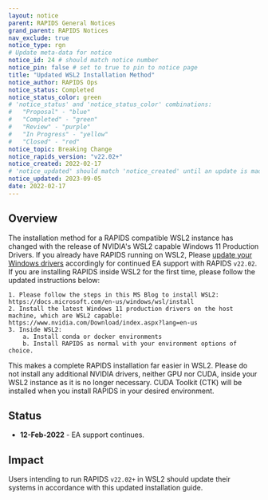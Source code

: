 ```yaml
---
layout: notice
parent: RAPIDS General Notices
grand_parent: RAPIDS Notices
nav_exclude: true
notice_type: rgn
# Update meta-data for notice
notice_id: 24 # should match notice number
notice_pin: false # set to true to pin to notice page
title: "Updated WSL2 Installation Method"
notice_author: RAPIDS Ops
notice_status: Completed
notice_status_color: green
# 'notice_status' and 'notice_status_color' combinations:
#   "Proposal" - "blue"
#   "Completed" - "green"
#   "Review" - "purple"
#   "In Progress" - "yellow"
#   "Closed" - "red"
notice_topic: Breaking Change
notice_rapids_version: "v22.02+"
notice_created: 2022-02-17
# 'notice_updated' should match 'notice_created' until an update is made
notice_updated: 2023-09-05
date: 2022-02-17
---
```


## Overview

The installation method for a RAPIDS compatible WSL2 instance has changed with the release of NVIDIA's WSL2 
capable Windows 11 Production Drivers.  If you already have RAPIDS running on WSL2, Please 
[update your Windows drivers](https://www.nvidia.com/Download/index.aspx?lang=en-us) 
accordingly for continued EA support with RAPIDS `v22.02`.  If you are installing RAPIDS inside WSL2 for the 
first time, please follow the updated instructions below:

	1. Please follow the steps in this MS Blog to install WSL2: https://docs.microsoft.com/en-us/windows/wsl/install
	2. Install the latest Windows 11 production drivers on the host machine, which are WSL2 capable: https://www.nvidia.com/Download/index.aspx?lang=en-us
	3. Inside WSL2:
		a. Install conda or docker environments
		b. Install RAPIDS as normal with your environment options of choice.

This makes a complete RAPIDS installation far easier in WSL2.  Please do not install any additional NVIDIA drivers, neither GPU nor CUDA, inside your WSL2 instance as it is no longer necessary.  CUDA Toolkit (CTK) will be installed when you install RAPIDS in your desired environment.  

## Status

- **12-Feb-2022** - EA support continues.

## Impact

Users intending to run RAPIDS `v22.02+` in WSL2 should update their systems in accordance with this updated installation guide.
